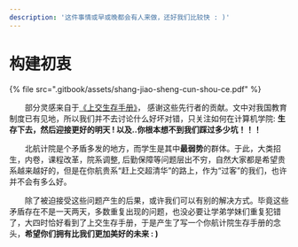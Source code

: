 ```yaml
---
description: '这件事情或早或晚都会有人来做，还好我们比较快 : )'
---
```


# 构建初衷

{% file src=".gitbook/assets/shang-jiao-sheng-cun-shou-ce.pdf" %}

　　部分灵感来自于[《上交生存手册》](https://link.zhihu.com/?target=http%3A//www.houxiaodi.com/assets/misc/manual.pdf)， 感谢这些先行者的贡献。文中对我国教育制度已有见地，所以我们并不去讨论什么好坏对错，只关注如何在计算机学院: **生存下去，然后迎接更好的明天 !  以及..你根本想不到我们踩过多少坑！！！**

　　北航计院是个矛盾多发的地方，而学生是其中**最弱势**的群体。于此，大类招生，内卷，课程改革，院系调整, 后勤保障等问题层出不穷，自然大家都是希望贵系越来越好的，但是在你航贵系“赶上交超清华”的路上，作为“过客”的我们，也许并不会有多么好。

　　除了被迫接受这些问题产生的后果，或许我们可以有别的解决方式。毕竟这些矛盾存在不是一天两天，多数重复出现的问题，也没必要让学弟学妹们重复犯错了，大四时恰好看到了上交生存手册，于是产生了写一个你航计院生存手册的念头，**希望你们拥有比我们更加美好的未来 : \)**

　　



